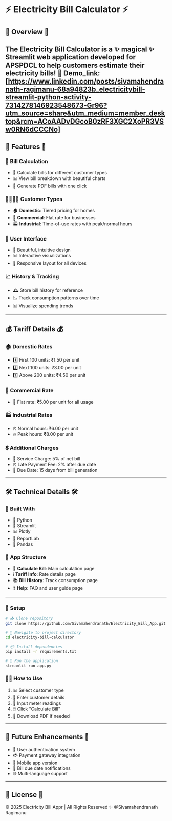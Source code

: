 # ⚡️ Electricity Bill Calculator ⚡️

## 🌟 Overview 🌟
The Electricity Bill Calculator is a ✨ magical ✨ Streamlit web application developed for APSPDCL to help customers estimate their electricity bills! 💸
Demo_link: [https://www.linkedin.com/posts/sivamahendranath-ragimanu-68a94823b_electricitybill-streamlit-python-activity-7314278146923548673-Gr96?utm_source=share&utm_medium=member_desktop&rcm=ACoAADvDGcoB0zRF3XGC2XoPR3VSw0RN6dCCCNo]
---

## 🚀 Features 🚀

### 🧮 Bill Calculation
- 🔢 Calculate bills for different customer types
- 📊 View bill breakdown with beautiful charts
- 📑 Generate PDF bills with one click

### 👨‍👩‍👧‍👦 Customer Types
- 🏠 **Domestic**: Tiered pricing for homes
- 🏢 **Commercial**: Flat rate for businesses
- 🏭 **Industrial**: Time-of-use rates with peak/normal hours

### 📱 User Interface
- 🎨 Beautiful, intuitive design
- 📊 Interactive visualizations
- 📱 Responsive layout for all devices

### 📈 History & Tracking
- 🕰️ Store bill history for reference
- 📉 Track consumption patterns over time
- 📊 Visualize spending trends

---

## 💰 Tariff Details 💰

### 🏠 Domestic Rates
- 1️⃣ First 100 units: ₹1.50 per unit
- 2️⃣ Next 100 units: ₹3.00 per unit
- 3️⃣ Above 200 units: ₹4.50 per unit

### 🏢 Commercial Rate
- 💼 Flat rate: ₹5.00 per unit for all usage

### 🏭 Industrial Rates
- ⏰ Normal hours: ₹6.00 per unit
- 🔥 Peak hours: ₹8.00 per unit

### 💲 Additional Charges
- 🔧 Service Charge: 5% of net bill
- ⏰ Late Payment Fee: 2% after due date
- 📅 Due Date: 15 days from bill generation

---

## 🛠️ Technical Details 🛠️

### 🔧 Built With
- 🐍 Python
- 🌊 Streamlit
- 📊 Plotly
- 📄 ReportLab
- 🐼 Pandas

### 📂 App Structure
- 🧮 **Calculate Bill**: Main calculation page
- ℹ️ **Tariff Info**: Rate details page
- 📚 **Bill History**: Track consumption page
- ❓ **Help**: FAQ and user guide page

---

### 🔧 Setup
```bash
# 📥 Clone repository
git clone https://github.com/Sivamahendranath/Electricity_Bill_App.git

# 📁 Navigate to project directory
cd electricity-bill-calculator

# 📦 Install dependencies
pip install -r requirements.txt

# 🚀 Run the application
streamlit run app.py
```

### 👨‍💻 How to Use
1. 📊 Select customer type
2. 📝 Enter customer details
3. 🔢 Input meter readings
4. 🖱️ Click "Calculate Bill"
5. 📄 Download PDF if needed

---

## 🔮 Future Enhancements 🔮
- 🔐 User authentication system
- 💳 Payment gateway integration
- 📱 Mobile app version
- 🔔 Bill due date notifications
- 🌐 Multi-language support

---


## 📝 License 📝
© 2025 Electricity Bill Appr | All Rights Reserved ✨ @Sivamahendranath Ragimanu
